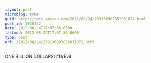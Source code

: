 ```yaml
---
layout: post
microblog: true
guid: http://twit.vmstan.com/2012/08/24/239136907852931072.html
post_id: 3035142
date: 2012-08-24T17:07:36-0600
lastmod: 2012-08-24T17:07:36-0600
type: post
url: /2012/08/24/239136907852931072.html
---
```

ONE BILLION DOLLARS! #DrEvil
